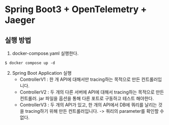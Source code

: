 # Spring Boot3 + OpenTelemetry + Jaeger

## 실행 방법
1. docker-compose.yaml 실행한다.
```
$ docker compose up -d
```

2. Spring Boot Application 실행
    - ControllerV1 : 한 개 API에 대해서만 tracing하는 목적으로 만든 컨트롤러입니다.
    - ControllerV2 : 두 개의 다른 서버에 API에 대해서 tracing하는 목적으로 만든 컨트롤러. jar 파일을 옵션을 통해 다른 포트로 구동하고 테스트 해야한다.
    - ControllerV3 : 두 개의 API가 있고, 한 개의 API에서 DB에 쿼리를 날리는 것을 tracing하기 위해 만든 컨트롤러입니다. -> 쿼리의 parameter를 확인할 수 없다.
